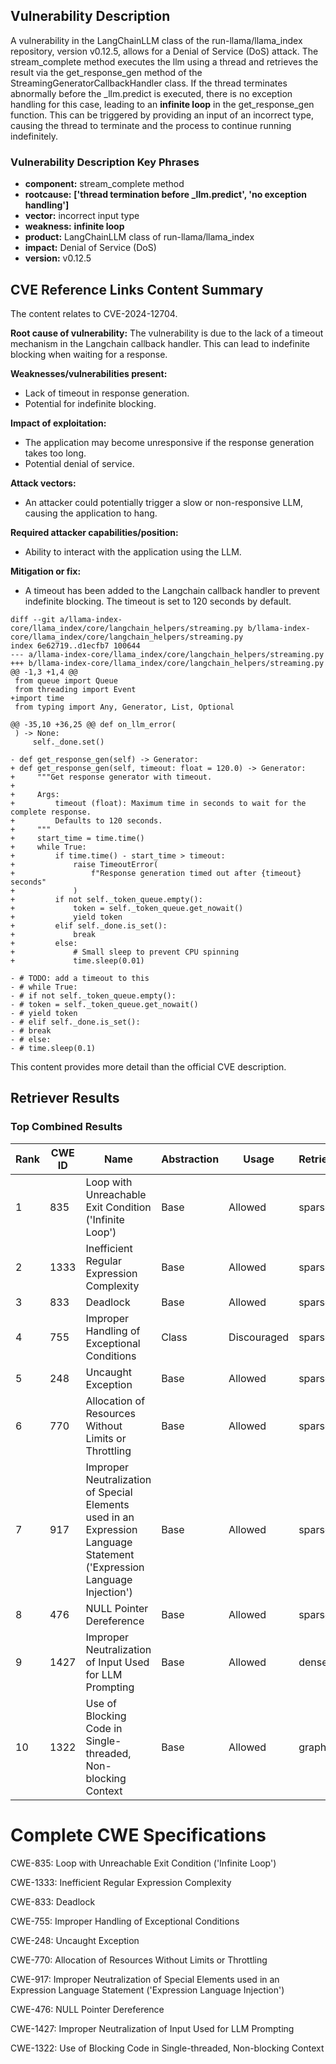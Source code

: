 ## Vulnerability Description
A vulnerability in the LangChainLLM class of the run-llama/llama_index repository, version v0.12.5, allows for a Denial of Service (DoS) attack. The stream_complete method executes the llm using a thread and retrieves the result via the get_response_gen method of the StreamingGeneratorCallbackHandler class. If the thread terminates abnormally before the _llm.predict is executed, there is no exception handling for this case, leading to an **infinite loop** in the get_response_gen function. This can be triggered by providing an input of an incorrect type, causing the thread to terminate and the process to continue running indefinitely.

### Vulnerability Description Key Phrases
- **component:** stream_complete method
- **rootcause:** **['thread termination before _llm.predict', 'no exception handling']**
- **vector:** incorrect input type
- **weakness:** **infinite loop**
- **product:** LangChainLLM class of run-llama/llama_index
- **impact:** Denial of Service (DoS)
- **version:** v0.12.5

## CVE Reference Links Content Summary
The content relates to CVE-2024-12704.

**Root cause of vulnerability:**
The vulnerability is due to the lack of a timeout mechanism in the Langchain callback handler. This can lead to indefinite blocking when waiting for a response.

**Weaknesses/vulnerabilities present:**
- Lack of timeout in response generation.
- Potential for indefinite blocking.

**Impact of exploitation:**
- The application may become unresponsive if the response generation takes too long.
- Potential denial of service.

**Attack vectors:**
- An attacker could potentially trigger a slow or non-responsive LLM, causing the application to hang.

**Required attacker capabilities/position:**
- Ability to interact with the application using the LLM.

**Mitigation or fix:**
- A timeout has been added to the Langchain callback handler to prevent indefinite blocking. The timeout is set to 120 seconds by default.

```
diff --git a/llama-index-core/llama_index/core/langchain_helpers/streaming.py b/llama-index-core/llama_index/core/langchain_helpers/streaming.py
index 6e62719..d1ecfb7 100644
--- a/llama-index-core/llama_index/core/langchain_helpers/streaming.py
+++ b/llama-index-core/llama_index/core/langchain_helpers/streaming.py
@@ -1,3 +1,4 @@
 from queue import Queue
 from threading import Event
+import time
 from typing import Any, Generator, List, Optional
 
@@ -35,10 +36,25 @@ def on_llm_error(
 ) -> None:
     self._done.set()
 
- def get_response_gen(self) -> Generator:
+ def get_response_gen(self, timeout: float = 120.0) -> Generator:
+     """Get response generator with timeout.
+ 
+     Args:
+         timeout (float): Maximum time in seconds to wait for the complete response.
+         Defaults to 120 seconds.
+     """
+     start_time = time.time()
+     while True:
+         if time.time() - start_time > timeout:
+             raise TimeoutError(
+                 f"Response generation timed out after {timeout} seconds"
+             )
+         if not self._token_queue.empty():
+             token = self._token_queue.get_nowait()
+             yield token
+         elif self._done.is_set():
+             break
+         else:
+             # Small sleep to prevent CPU spinning
+             time.sleep(0.01)
 
- # TODO: add a timeout to this
- # while True:
- # if not self._token_queue.empty():
- # token = self._token_queue.get_nowait()
- # yield token
- # elif self._done.is_set():
- # break
- # else:
- # time.sleep(0.1)
```
This content provides more detail than the official CVE description.

## Retriever Results

### Top Combined Results

| Rank | CWE ID | Name | Abstraction | Usage  | Retrievers | Individual Scores |
|------|--------|------|-------------|-------|------------|-------------------|
| 1 | 835 | Loop with Unreachable Exit Condition ('Infinite Loop') | Base | Allowed | sparse | 0.596 |
| 2 | 1333 | Inefficient Regular Expression Complexity | Base | Allowed | sparse | 0.585 |
| 3 | 833 | Deadlock | Base | Allowed | sparse | 0.570 |
| 4 | 755 | Improper Handling of Exceptional Conditions | Class | Discouraged | sparse | 0.569 |
| 5 | 248 | Uncaught Exception | Base | Allowed | sparse | 0.555 |
| 6 | 770 | Allocation of Resources Without Limits or Throttling | Base | Allowed | sparse | 0.554 |
| 7 | 917 | Improper Neutralization of Special Elements used in an Expression Language Statement ('Expression Language Injection') | Base | Allowed | sparse | 0.552 |
| 8 | 476 | NULL Pointer Dereference | Base | Allowed | sparse | 0.549 |
| 9 | 1427 | Improper Neutralization of Input Used for LLM Prompting | Base | Allowed | dense | 0.519 |
| 10 | 1322 | Use of Blocking Code in Single-threaded, Non-blocking Context | Base | Allowed | graph | 0.002 |



# Complete CWE Specifications

CWE-835: Loop with Unreachable Exit Condition ('Infinite Loop')

CWE-1333: Inefficient Regular Expression Complexity

CWE-833: Deadlock

CWE-755: Improper Handling of Exceptional Conditions

CWE-248: Uncaught Exception

CWE-770: Allocation of Resources Without Limits or Throttling

CWE-917: Improper Neutralization of Special Elements used in an Expression Language Statement ('Expression Language Injection')

CWE-476: NULL Pointer Dereference

CWE-1427: Improper Neutralization of Input Used for LLM Prompting

CWE-1322: Use of Blocking Code in Single-threaded, Non-blocking Context